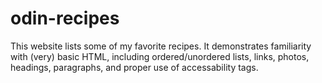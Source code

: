 # odin-recipes
This website lists some of my favorite recipes. It demonstrates familiarity with (very) basic HTML, including ordered/unordered lists, links, photos, headings, paragraphs, and proper use of accessability tags.